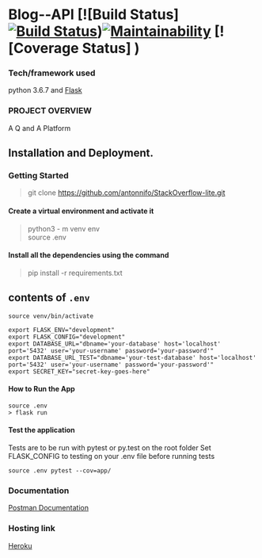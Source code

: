 # Blog--API [![Build Status][![Build Status](https://travis-ci.org/chrisribia/FlaskBlog.svg?branch=master)](https://travis-ci.org/chrisribia/FlaskBlog))[![Maintainability](https://api.codeclimate.com/v1/badges/5c190be007229b41d114/maintainability)](https://codeclimate.com/github/antonnifo/StackOverflow-lite/maintainability) [![Coverage Status] )

### Tech/framework used  
python 3.6.7 and [Flask](http://flask.pocoo.org/docs/dev/)   
### PROJECT OVERVIEW  
A Q and A Platform  
## Installation and Deployment. 
### Getting Started 
> git clone https://github.com/antonnifo/StackOverflow-lite.git 
#### Create a virtual environment and activate it 
> python3 - m venv env  
> source .env  
#### Install all the dependencies using the command
> pip install -r requirements.txt
## contents of `.env`   
```  
source venv/bin/activate  

export FLASK_ENV="development"   
export FLASK_CONFIG="development"  
export DATABASE_URL="dbname='your-database' host='localhost' port='5432' user='your-username' password='your-password'"   
export DATABASE_URL_TEST="dbname='your-test-database' host='localhost' port='5432' user='your-username' password='your-password'"   
export SECRET_KEY="secret-key-goes-here"
``` 
#### How to Run the App
 ```   
source .env
> flask run   
```

#### Test the application  
Tests are to be run with pytest or py.test on the root folder
Set FLASK_CONFIG to testing on your .env file before running tests   

`source .env
pytest --cov=app/` 
 ### Documentation  
 [Postman Documentation](https://web.postman.co/collections/5023026-a96230fc-692f-48da-91f1-e0d44d764d2c?workspace=4d54ae63-9d4b-4731-82b0-90598d247bfc#1d56fb24-901e-4d08-857a-d00d47f50894 "My postman docs link") 
 ### Hosting link
 [Heroku](https://wakali-stack.herokuapp.com/)
